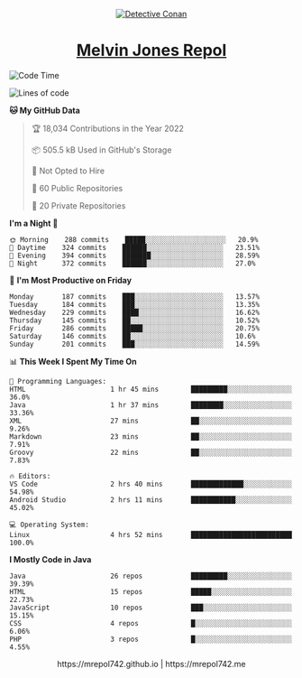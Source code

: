 <p align="center">

<a href="https://mrepol742.github.io">
  <img alt="Detective Conan" src="https://mrepol742-gif-randomizer.vercel.app/api/" /> 
  </a> 
<h1 align="center"><a href="https://mrepol742.github.io/">Melvin Jones Repol</a></h1>
</p>

[comment]: <> (This is a automated generated Data from github action workflow)
[comment]: <> (START OF GENERATED DATA)

<!--START_SECTION:waka-->
![Code Time](http://img.shields.io/badge/Code%20Time-737%20hrs%2029%20mins-blue)

![Lines of code](https://img.shields.io/badge/From%20Hello%20World%20I%27ve%20Written-239%20Thousand%20lines%20of%20code-blue)

**🐱 My GitHub Data** 

> 🏆 18,034 Contributions in the Year 2022
 > 
> 📦 505.5 kB Used in GitHub's Storage 
 > 
> 🚫 Not Opted to Hire
 > 
> 📜 60 Public Repositories 
 > 
> 🔑 20 Private Repositories  
 > 
**I'm a Night 🦉** 

```text
🌞 Morning    288 commits    █████░░░░░░░░░░░░░░░░░░░░   20.9% 
🌆 Daytime    324 commits    ██████░░░░░░░░░░░░░░░░░░░   23.51% 
🌃 Evening    394 commits    ███████░░░░░░░░░░░░░░░░░░   28.59% 
🌙 Night      372 commits    ██████░░░░░░░░░░░░░░░░░░░   27.0%

```
📅 **I'm Most Productive on Friday** 

```text
Monday       187 commits    ███░░░░░░░░░░░░░░░░░░░░░░   13.57% 
Tuesday      184 commits    ███░░░░░░░░░░░░░░░░░░░░░░   13.35% 
Wednesday    229 commits    ████░░░░░░░░░░░░░░░░░░░░░   16.62% 
Thursday     145 commits    ██░░░░░░░░░░░░░░░░░░░░░░░   10.52% 
Friday       286 commits    █████░░░░░░░░░░░░░░░░░░░░   20.75% 
Saturday     146 commits    ██░░░░░░░░░░░░░░░░░░░░░░░   10.6% 
Sunday       201 commits    ███░░░░░░░░░░░░░░░░░░░░░░   14.59%

```


📊 **This Week I Spent My Time On** 

```text
💬 Programming Languages: 
HTML                     1 hr 45 mins        █████████░░░░░░░░░░░░░░░░   36.0% 
Java                     1 hr 37 mins        ████████░░░░░░░░░░░░░░░░░   33.36% 
XML                      27 mins             ██░░░░░░░░░░░░░░░░░░░░░░░   9.26% 
Markdown                 23 mins             ██░░░░░░░░░░░░░░░░░░░░░░░   7.91% 
Groovy                   22 mins             ██░░░░░░░░░░░░░░░░░░░░░░░   7.83%

🔥 Editors: 
VS Code                  2 hrs 40 mins       █████████████░░░░░░░░░░░░   54.98% 
Android Studio           2 hrs 11 mins       ███████████░░░░░░░░░░░░░░   45.02%

💻 Operating System: 
Linux                    4 hrs 52 mins       █████████████████████████   100.0%

```

**I Mostly Code in Java** 

```text
Java                     26 repos            █████████░░░░░░░░░░░░░░░░   39.39% 
HTML                     15 repos            █████░░░░░░░░░░░░░░░░░░░░   22.73% 
JavaScript               10 repos            ███░░░░░░░░░░░░░░░░░░░░░░   15.15% 
CSS                      4 repos             █░░░░░░░░░░░░░░░░░░░░░░░░   6.06% 
PHP                      3 repos             █░░░░░░░░░░░░░░░░░░░░░░░░   4.55%

```



<!--END_SECTION:waka-->

[comment]: <> (END OF GENERATED DATA)

<p align="center"> https://mrepol742.github.io | https://mrepol742.me </p>
